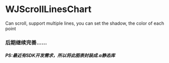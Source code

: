 # WJScrollLinesChart
Can scroll, support multiple lines, you can set the shadow, the color of each point

### 后期继续完善......

##### PS:最近有SDK开发需求，所以将此图表封装成.a静态库
